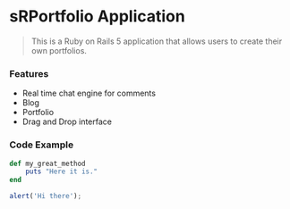 # sRPortfolio Application

> This is a Ruby on Rails 5 application that allows users to create their own portfolios.

### Features

- Real time chat engine for comments
- Blog
- Portfolio
- Drag and Drop interface

### Code Example

```ruby
def my_great_method
	puts "Here it is."
end
```

```javascript
alert('Hi there');
```

